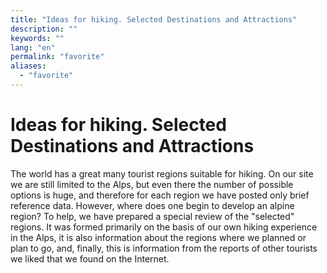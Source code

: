 ```yaml
---
title: "Ideas for hiking. Selected Destinations and Attractions"
description: ""
keywords: ""
lang: "en"
permalink: "favorite"
aliases:
  - "favorite"
---
```



# Ideas for hiking. Selected Destinations and Attractions

The world has a great many tourist regions suitable for hiking. On our site we are still limited to the Alps, but even there the number of possible options is huge, and therefore for each region we have posted only brief reference data. However, where does one begin to develop an alpine region? To help, we have prepared a special review of the "selected" regions. It was formed primarily on the basis of our own hiking experience in the Alps, it is also information about the regions where we planned or plan to go, and, finally, this is information from the reports of other tourists we liked that we found on the Internet.
